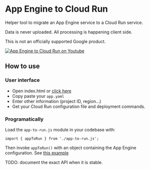 # App Engine to Cloud Run

Helper tool to migrate an App Engine service to a Cloud Run service.

Data is never uploaded. All processing is happening client side.  

This is not an officially supported Google product.

[![App Engine to Cloud Run on Youtube](https://img.youtube.com/vi/XXP6QIS8VME/0.jpg)](https://www.youtube.com/watch?v=XXP6QIS8VME)

## How to use

### User interface

* Open index.html or [click here](https://googlecloudplatform.github.io/app-engine-cloud-run-converter/)
* Copy paste your `app.yaml`
* Enter other information (project ID, region...)
* Get your Cloud Run configuration file and deployment commands. 

### Programatically

Load the `app-to-run.js` module in your codebase with: 

```
import { appToRun } from './app-to-run.js';
```

Then invoke `appToRun()` with an object containing the App Engine configuration. See [this example](https://github.com/GoogleCloudPlatform/app-engine-cloud-run-converter/blob/master/index.js#L28)

TODO: document the exact API when it is stable.
